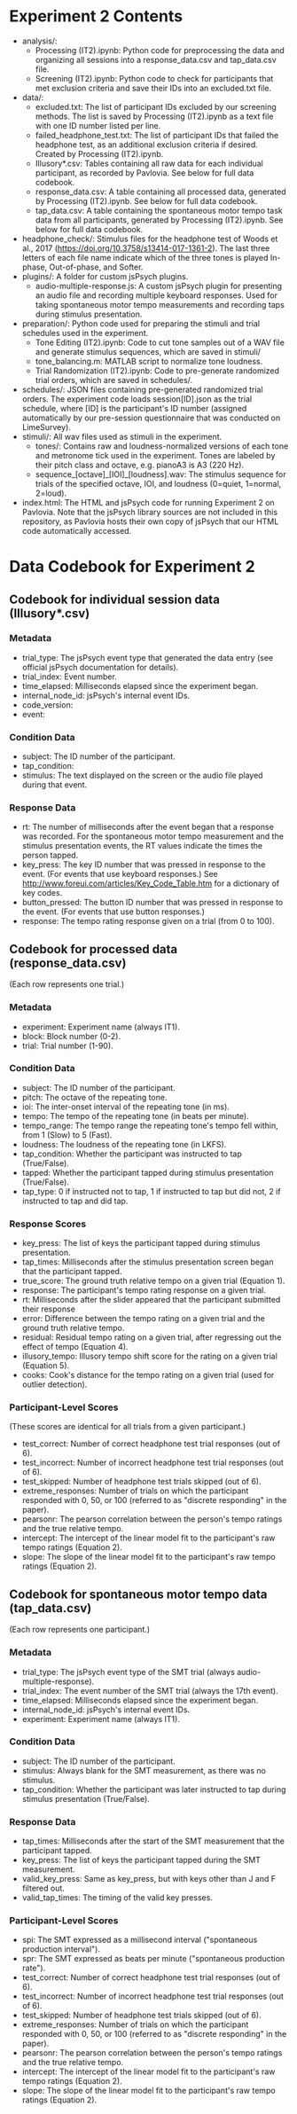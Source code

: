 # Experiment 2 Contents

- analysis/:
    - Processing (IT2).ipynb: Python code for preprocessing the data and organizing all sessions into a response_data.csv and tap_data.csv file.
    - Screening (IT2).ipynb: Python code to check for participants that met exclusion criteria and save their IDs into an excluded.txt file.
- data/:
    - excluded.txt: The list of participant IDs excluded by our screening methods. The list is saved by Processing (IT2).ipynb as a text file with one ID number listed per line.
    - failed_headphone_test.txt: The list of participant IDs that failed the headphone test, as an additional exclusion criteria if desired. Created by Processing (IT2).ipynb.
    - Illusory*.csv: Tables containing all raw data for each individual participant, as recorded by Pavlovia. See below for full data codebook.
    - response_data.csv: A table containing all processed data, generated by Processing (IT2).ipynb. See below for full data codebook.
    - tap_data.csv: A table containing the spontaneous motor tempo task data from all participants, generated by Processing (IT2).ipynb. See below for full data codebook.
- headphone_check/: Stimulus files for the headphone test of Woods et al., 2017 (<https://doi.org/10.3758/s13414-017-1361-2>). The last three letters of each file name indicate which of the three tones is played In-phase, Out-of-phase, and Softer.
- plugins/: A folder for custom jsPsych plugins.
    - audio-multiple-response.js: A custom jsPsych plugin for presenting an audio file and recording multiple keyboard responses. Used for taking spontaneous motor tempo measurements and recording taps during stimulus presentation.
- preparation/: Python code used for preparing the stimuli and trial schedules used in the experiment.
    - Tone Editing (IT2).ipynb: Code to cut tone samples out of a WAV file and generate stimulus sequences, which are saved in stimuli/
    - tone_balancing.m: MATLAB script to normalize tone loudness.
    - Trial Randomization (IT2).ipynb: Code to pre-generate randomized trial orders, which are saved in schedules/.
- schedules/: JSON files containing pre-generated randomized trial orders. The experiment code loads session[ID].json as the trial schedule, where [ID] is the participant's ID number (assigned automatically by our pre-session questionnaire that was conducted on LimeSurvey).
- stimuli/: All wav files used as stimuli in the experiment.
    - tones/: Contains raw and loudness-normalized versions of each tone and metronome tick used in the experiment. Tones are labeled by their pitch class and octave, e.g. pianoA3 is A3 (220 Hz).
    - sequence\_[octave]\_[IOI]\_[loudness].wav: The stimulus sequence for trials of the specified octave, IOI, and loudness (0=quiet, 1=normal, 2=loud).
- index.html: The HTML and jsPsych code for running Experiment 2 on Pavlovia. Note that the jsPsych library sources are not included in this repository, as Pavlovia hosts their own copy of jsPsych that our HTML code automatically accessed.


# Data Codebook for Experiment 2


## Codebook for individual session data (Illusory*.csv)
### Metadata
- trial_type: The jsPsych event type that generated the data entry (see official jsPsych documentation for details).
- trial_index: Event number.
- time_elapsed: Milliseconds elapsed since the experiment began.
- internal_node_id: jsPsych's internal event IDs.
- code_version: 
- event:

### Condition Data
- subject: The ID number of the participant.
- tap_condition:
- stimulus: The text displayed on the screen or the audio file played during that event.

### Response Data
- rt: The number of milliseconds after the event began that a response was recorded. For the spontaneous motor tempo measurement and the stimulus presentation events, the RT values indicate the times the person tapped.
- key_press: The key ID number that was pressed in response to the event. (For events that use keyboard responses.) See <http://www.foreui.com/articles/Key_Code_Table.htm> for a dictionary of key codes.
- button_pressed: The button ID number that was pressed in response to the event. (For events that use button responses.)
- response: The tempo rating response given on a trial (from 0 to 100).


## Codebook for processed data (response_data.csv)
(Each row represents one trial.)
### Metadata
- experiment: Experiment name (always IT1).
- block: Block number (0-2).
- trial: Trial number (1-90).

### Condition Data
- subject: The ID number of the participant.
- pitch: The octave of the repeating tone.
- ioi: The inter-onset interval of the repeating tone (in ms).
- tempo: The tempo of the repeating tone (in beats per minute).
- tempo_range: The tempo range the repeating tone's tempo fell within, from 1 (Slow) to 5 (Fast).
- loudness: The loudness of the repeating tone (in LKFS).
- tap_condition: Whether the participant was instructed to tap (True/False).
- tapped: Whether the participant tapped during stimulus presentation (True/False).
- tap_type: 0 if instructed not to tap, 1 if instructed to tap but did not, 2 if instructed to tap and did tap.

### Response Scores
- key_press: The list of keys the participant tapped during stimulus presentation.
- tap_times: Milliseconds after the stimulus presentation screen began that the participant tapped.
- true_score: The ground truth relative tempo on a given trial (Equation 1).
- response: The participant's tempo rating response on a given trial.
- rt: Milliseconds after the slider appeared that the participant submitted their response
- error: Difference between the tempo rating on a given trial and the ground truth relative tempo.
- residual: Residual tempo rating on a given trial, after regressing out the effect of tempo (Equation 4).
- illusory_tempo: Illusory tempo shift score for the rating on a given trial (Equation 5).
- cooks: Cook's distance for the tempo rating on a given trial (used for outlier detection).

### Participant-Level Scores
(These scores are identical for all trials from a given participant.)
- test_correct: Number of correct headphone test trial responses (out of 6).
- test_incorrect: Number of incorrect headphone test trial responses (out of 6).
- test_skipped: Number of headphone test trials skipped (out of 6).
- extreme_responses: Number of trials on which the participant responded with 0, 50, or 100 (referred to as "discrete responding" in the paper).
- pearsonr: The pearson correlation between the person's tempo ratings and the true relative tempo.
- intercept: The intercept of the linear model fit to the participant's raw tempo ratings (Equation 2).
- slope: The slope of the linear model fit to the participant's raw tempo ratings (Equation 2).


## Codebook for spontaneous motor tempo data (tap_data.csv)
(Each row represents one participant.)
### Metadata
- trial_type: The jsPsych event type of the SMT trial (always audio-multiple-response).
- trial_index: The event number of the SMT trial (always the 17th event).
- time_elapsed: Milliseconds elapsed since the experiment began.
- internal_node_id: jsPsych's internal event IDs.
- experiment: Experiment name (always IT1).

### Condition Data
- subject: The ID number of the participant.
- stimulus: Always blank for the SMT measurement, as there was no stimulus.
- tap_condition: Whether the participant was later instructed to tap during stimulus presentation (True/False).

### Response Data
- tap_times: Milliseconds after the start of the SMT measurement that the participant tapped.
- key_press: The list of keys the participant tapped during the SMT measurement.
- valid_key_press: Same as key_press, but with keys other than J and F filtered out.
- valid_tap_times: The timing of the valid key presses.

### Participant-Level Scores
- spi: The SMT expressed as a millisecond interval ("spontaneous production interval").
- spr: The SMT expressed as beats per minute ("spontaneous production rate").
- test_correct: Number of correct headphone test trial responses (out of 6).
- test_incorrect: Number of incorrect headphone test trial responses (out of 6).
- test_skipped: Number of headphone test trials skipped (out of 6).
- extreme_responses: Number of trials on which the participant responded with 0, 50, or 100 (referred to as "discrete responding" in the paper).
- pearsonr: The pearson correlation between the person's tempo ratings and the true relative tempo.
- intercept: The intercept of the linear model fit to the participant's raw tempo ratings (Equation 2).
- slope: The slope of the linear model fit to the participant's raw tempo ratings (Equation 2).
